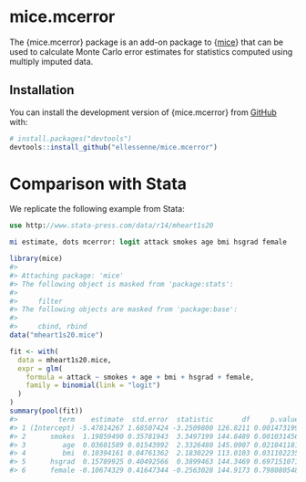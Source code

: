 
<!-- README.md is generated from README.Rmd. Please edit that file -->

# mice.mcerror

<!-- badges: start -->
<!-- badges: end -->

The {mice.mcerror} package is an add-on package to
{[mice](https://CRAN.R-project.org/package=mice)} that can be used to
calculate Monte Carlo error estimates for statistics computed using
multiply imputed data.

## Installation

You can install the development version of {mice.mcerror} from
[GitHub](https://github.com/) with:

``` r
# install.packages("devtools")
devtools::install_github("ellessenne/mice.mcerror")
```

# Comparison with Stata

We replicate the following example from Stata:

``` stata
use http://www.stata-press.com/data/r14/mheart1s20

mi estimate, dots mcerror: logit attack smokes age bmi hsgrad female
```

``` r
library(mice)
#> 
#> Attaching package: 'mice'
#> The following object is masked from 'package:stats':
#> 
#>     filter
#> The following objects are masked from 'package:base':
#> 
#>     cbind, rbind
data("mheart1s20.mice")

fit <- with(
  data = mheart1s20.mice,
  expr = glm(
    formula = attack ~ smokes + age + bmi + hsgrad + female,
    family = binomial(link = "logit")
  )
)
summary(pool(fit))
#>          term    estimate  std.error  statistic       df     p.value
#> 1 (Intercept) -5.47814267 1.68507424 -3.2509800 126.8211 0.001473199
#> 2      smokes  1.19859490 0.35781943  3.3497199 144.8489 0.001031456
#> 3         age  0.03601589 0.01543992  2.3326480 145.0907 0.021041181
#> 4         bmi  0.10394161 0.04761362  2.1830229 113.0103 0.031102235
#> 5      hsgrad  0.15789925 0.40492566  0.3899463 144.3469 0.697151071
#> 6      female -0.10674329 0.41647344 -0.2563028 144.9173 0.798080548
```

